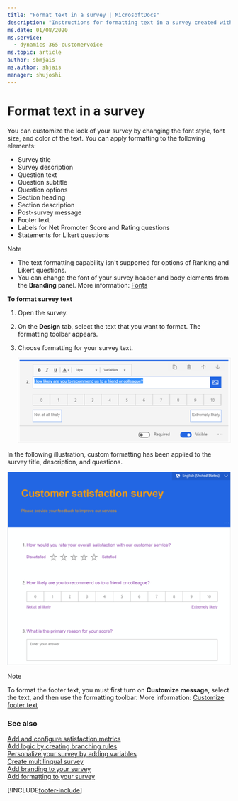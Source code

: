 ```yaml
---
title: "Format text in a survey | MicrosoftDocs"
description: "Instructions for formatting text in a survey created with Dynamics 365 Customer Voice"
ms.date: 01/08/2020
ms.service: 
  - dynamics-365-customervoice
ms.topic: article
author: sbmjais
ms.author: shjais
manager: shujoshi
---
```


# Format text in a survey

You can customize the look of your survey by changing the font style, font size, and color of the text. You can apply formatting to the following elements:

- Survey title
- Survey description
- Question text
- Question subtitle
- Question options
- Section heading
- Section description
- Post-survey message
- Footer text
- Labels for Net Promoter Score and Rating questions
- Statements for Likert questions

> [!NOTE]
> - The text formatting capability isn't supported for options of Ranking and Likert questions.
> - You can change the font of your survey header and body elements from the **Branding** panel. More information: [Fonts](survey-branding.md#fonts)

**To format survey text**

1.	Open the survey.

2.	On the **Design** tab, select the text that you want to format. The formatting toolbar appears.

3. Choose formatting for your survey text.

   ![Apply text formatting](media/text-format.png "Apply text formatting")

In the following illustration, custom formatting has been applied to the survey title, description, and questions.

![Formatting applied to a survey](media/survey-text-format.png "Formatting applied to a survey")

> [!NOTE]
> To format the footer text, you must first turn on **Customize message**, select the text, and then use the formatting toolbar. More information: [Customize footer text](custom-footer.md)

### See also

[Add and configure satisfaction metrics](satisfaction-metrics.md)<br>
[Add logic by creating branching rules](create-branching-rule.md)<br>
[Personalize your survey by adding variables](personalize-survey.md)<br>
[Create multilingual survey](create-multilingual-survey.md)<br>
[Add branding to your survey](survey-branding.md)<br>
[Add formatting to your survey](survey-formatting.md)


[!INCLUDE[footer-include](includes/footer-banner.md)]